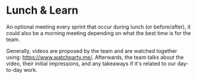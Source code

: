 # Lunch & Learn

An optional meeting every sprint that occur during lunch (or before/after), it
could also be a morning meeting depending on what the best time is for the team.

Generally, videos are proposed by the team and are watched together using:
https://www.watchparty.me/. Afterwards, the team talks about the video, their
initial impressions, and any takeaways if it's related to our day-to-day work.
